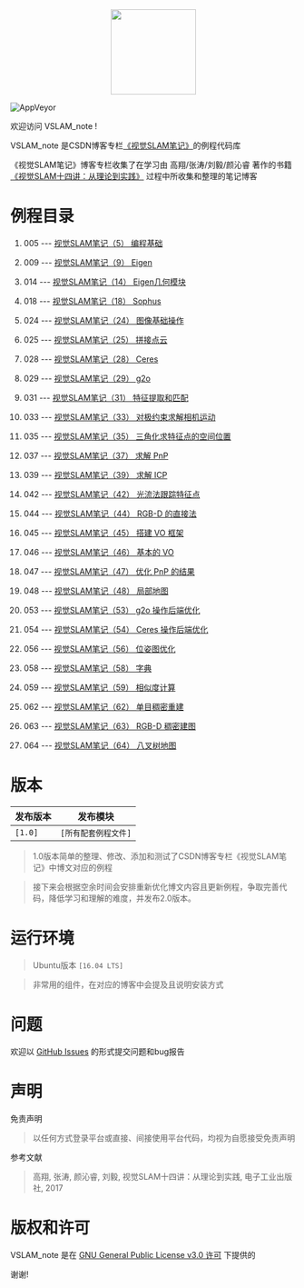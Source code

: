 <div align=center><img src="https://img-blog.csdnimg.cn/20190917102044674.png" width="150" height="150" /></div>

![AppVeyor](https://img.shields.io/badge/build-passing-brightgreen)

欢迎访问 VSLAM_note !

VSLAM_note 是CSDN博客专栏[《视觉SLAM笔记》](https://joveh-h.blog.csdn.net/article/category/9357175)的例程代码库

《视觉SLAM笔记》博客专栏收集了在学习由 高翔/张涛/刘毅/颜沁睿 著作的书籍 [《视觉SLAM十四讲：从理论到实践》](https://baike.baidu.com/item/%E8%A7%86%E8%A7%89SLAM%E5%8D%81%E5%9B%9B%E8%AE%B2) 过程中所收集和整理的笔记博客

# 例程目录

01. 005 --- [视觉SLAM笔记（5） 编程基础](https://joveh-h.blog.csdn.net/article/details/101022916)

02. 009 --- [视觉SLAM笔记（9） Eigen](https://joveh-h.blog.csdn.net/article/details/101470881)

03. 014 --- [视觉SLAM笔记（14） Eigen几何模块](https://joveh-h.blog.csdn.net/article/details/101599067)

04. 018 --- [视觉SLAM笔记（18） Sophus](https://joveh-h.blog.csdn.net/article/details/101670053)

05. 024 --- [视觉SLAM笔记（24） 图像基础操作](https://joveh-h.blog.csdn.net/article/details/102362765)

06. 025 --- [视觉SLAM笔记（25） 拼接点云](https://joveh-h.blog.csdn.net/article/details/102362891)

07. 028 --- [视觉SLAM笔记（28） Ceres](https://joveh-h.blog.csdn.net/article/details/102403351)

08. 029 --- [视觉SLAM笔记（29） g2o](https://joveh-h.blog.csdn.net/article/details/102403457)

09. 031 --- [视觉SLAM笔记（31） 特征提取和匹配](https://joveh-h.blog.csdn.net/article/details/102403662)

10. 033 --- [视觉SLAM笔记（33） 对极约束求解相机运动](https://joveh-h.blog.csdn.net/article/details/102533056)

11. 035 --- [视觉SLAM笔记（35） 三角化求特征点的空间位置](https://joveh-h.blog.csdn.net/article/details/102533597)

12. 037 --- [视觉SLAM笔记（37） 求解 PnP](https://joveh-h.blog.csdn.net/article/details/102595098)

13. 039 --- [视觉SLAM笔记（39） 求解 ICP](https://joveh-h.blog.csdn.net/article/details/102615449)

14. 042 --- [视觉SLAM笔记（42） 光流法跟踪特征点](https://joveh-h.blog.csdn.net/article/details/102711864)

15. 044 --- [视觉SLAM笔记（44） RGB-D 的直接法](https://joveh-h.blog.csdn.net/article/details/102825462)

16. 045 --- [视觉SLAM笔记（45） 搭建 VO 框架](https://joveh-h.blog.csdn.net/article/details/102875191)

17. 046 --- [视觉SLAM笔记（46） 基本的 VO](https://joveh-h.blog.csdn.net/article/details/102875250)

18. 047 --- [视觉SLAM笔记（47） 优化 PnP 的结果](https://joveh-h.blog.csdn.net/article/details/102875271)

19. 048 --- [视觉SLAM笔记（48） 局部地图](https://joveh-h.blog.csdn.net/article/details/102928146)

20. 053 --- [视觉SLAM笔记（53） g2o 操作后端优化](https://joveh-h.blog.csdn.net/article/details/103095440)

21. 054 --- [视觉SLAM笔记（54） Ceres 操作后端优化](https://joveh-h.blog.csdn.net/article/details/103095484)

22. 056 --- [视觉SLAM笔记（56） 位姿图优化](https://joveh-h.blog.csdn.net/article/details/103095567)

23. 058 --- [视觉SLAM笔记（58） 字典](https://joveh-h.blog.csdn.net/article/details/103106478)

24. 059 --- [视觉SLAM笔记（59） 相似度计算](https://joveh-h.blog.csdn.net/article/details/103106494)

25. 062 --- [视觉SLAM笔记（62） 单目稠密重建](https://joveh-h.blog.csdn.net/article/details/103215672)

26. 063 --- [视觉SLAM笔记（63） RGB-D 稠密建图](https://joveh-h.blog.csdn.net/article/details/103215721)

27. 064 --- [视觉SLAM笔记（64） 八叉树地图](https://joveh-h.blog.csdn.net/article/details/103215769)

# 版本

| 发布版本 | 发布模块 |
| --- | --- |
| `[1.0]` | `[所有配套例程文件]` |

> 1.0版本简单的整理、修改、添加和测试了CSDN博客专栏《视觉SLAM笔记》中博文对应的例程

> 接下来会根据空余时间会安排重新优化博文内容且更新例程，争取完善代码，降低学习和理解的难度，并发布2.0版本。

# 运行环境
> Ubuntu版本 `[16.04 LTS]`

> 非常用的组件，在对应的博客中会提及且说明安装方式

# 问题
欢迎以 [GitHub Issues](https://github.com/JoveH-H/VSLAM_note/issues) 的形式提交问题和bug报告

# 声明
免责声明
> 以任何方式登录平台或直接、间接使用平台代码，均视为自愿接受免责声明

参考文献
> 高翔, 张涛, 颜沁睿, 刘毅, 视觉SLAM十四讲：从理论到实践, 电子工业出版社, 2017

# 版权和许可
VSLAM_note 是在 [GNU General Public License v3.0 许可](https://github.com/JoveH-H/VSLAM_note/blob/master/LICENSE) 下提供的

谢谢!
